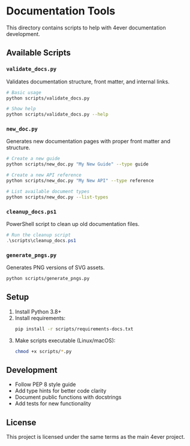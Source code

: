 # Documentation Tools

This directory contains scripts to help with 4ever documentation development.

## Available Scripts

### `validate_docs.py`

Validates documentation structure, front matter, and internal links.

```bash
# Basic usage
python scripts/validate_docs.py

# Show help
python scripts/validate_docs.py --help
```

### `new_doc.py`

Generates new documentation pages with proper front matter and structure.

```bash
# Create a new guide
python scripts/new_doc.py "My New Guide" --type guide

# Create a new API reference
python scripts/new_doc.py "My New API" --type reference

# List available document types
python scripts/new_doc.py --list-types
```

### `cleanup_docs.ps1`

PowerShell script to clean up old documentation files.

```powershell
# Run the cleanup script
.\scripts\cleanup_docs.ps1
```

### `generate_pngs.py`

Generates PNG versions of SVG assets.

```bash
python scripts/generate_pngs.py
```

## Setup

1. Install Python 3.8+
2. Install requirements:
   ```bash
   pip install -r scripts/requirements-docs.txt
   ```
3. Make scripts executable (Linux/macOS):
   ```bash
   chmod +x scripts/*.py
   ```

## Development

- Follow PEP 8 style guide
- Add type hints for better code clarity
- Document public functions with docstrings
- Add tests for new functionality

## License

This project is licensed under the same terms as the main 4ever project.
